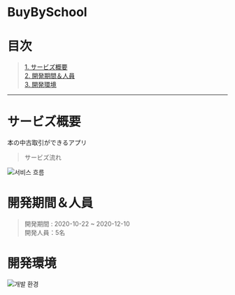 # BuyBySchool


# 目次
> [1. サービズ概要](#サービズ概要)   
> [2. 開発期間＆人員](#開発期間＆人員)   
> [3. 開発環境](#開発環境)

--- 

# サービズ概要
本の中古取引ができるアプリ

> サービズ流れ

![서비스 흐름](https://user-images.githubusercontent.com/61931341/172325412-30c862f6-2aee-404f-a750-2c5546c01863.JPG)

# 開発期間＆人員
> 開発期間 : 2020-10-22 ~ 2020-12-10   
> 開発人員：5名

# 開発環境
![개발 환경](https://user-images.githubusercontent.com/61931341/172325421-23829cad-42d9-418e-b4b1-105ad6d42fd9.JPG)




